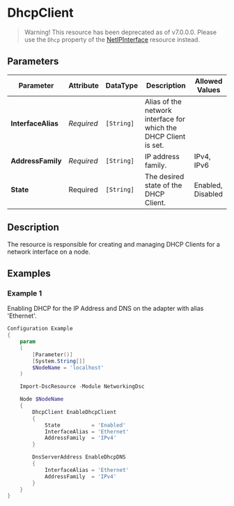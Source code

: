 # DhcpClient

> Warning! This resource has been deprecated as of v7.0.0.0.
> Please use the `Dhcp` property of the [NetIPInterface](NetIPInterface.md)
> resource instead.

## Parameters

| Parameter          | Attribute  | DataType   | Description                                                      | Allowed Values     |
| ------------------ | ---------- | ---------- | ---------------------------------------------------------------- | ------------------ |
| **InterfaceAlias** | *Required* | `[String]` | Alias of the network interface for which the DHCP Client is set. |                    |
| **AddressFamily**  | *Required* | `[String]` | IP address family.                                               | IPv4,  IPv6        |
| **State**          | Required   | `[String]` | The desired state of the DHCP Client.                            | Enabled,  Disabled |

## Description

The resource is responsible for creating and managing DHCP Clients for a network
interface on a node.

## Examples

### Example 1

Enabling DHCP for the IP Address and DNS on the adapter with alias 'Ethernet'.

```powershell
Configuration Example
{
    param
    (
        [Parameter()]
        [System.String[]]
        $NodeName = 'localhost'
    )

    Import-DscResource -Module NetworkingDsc

    Node $NodeName
    {
        DhcpClient EnableDhcpClient
        {
            State          = 'Enabled'
            InterfaceAlias = 'Ethernet'
            AddressFamily  = 'IPv4'
        }

        DnsServerAddress EnableDhcpDNS
        {
            InterfaceAlias = 'Ethernet'
            AddressFamily  = 'IPv4'
        }
    }
}
```

